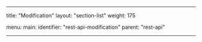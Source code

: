 ---

title: "Modification"
layout: "section-list"
weight: 175

menu:
  main:
    identifier: "rest-api-modification"
    parent: "rest-api"

---